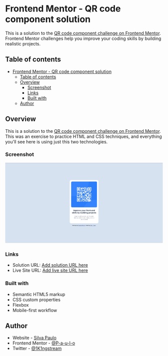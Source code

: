 # Frontend Mentor - QR code component solution

This is a solution to the [QR code component challenge on Frontend Mentor](https://www.frontendmentor.io/challenges/qr-code-component-iux_sIO_H). Frontend Mentor challenges help you improve your coding skills by building realistic projects.

## Table of contents

- [Frontend Mentor - QR code component solution](#frontend-mentor---qr-code-component-solution)
	- [Table of contents](#table-of-contents)
	- [Overview](#overview)
		- [Screenshot](#screenshot)
		- [Links](#links)
		- [Built with](#built-with)
	- [Author](#author)


## Overview
This is a solution to the [QR code component challenge on Frontend Mentor](https://www.frontendmentor.io/challenges/qr-code-component-iux_sIO_H).
This was an exercise to practice HTML and CSS techniques, and everything you'll see here is using just this two technologies.
### Screenshot

![](./src/images/screenshot.jpg)

### Links

- Solution URL: [Add solution URL here](https://your-solution-url.com)
- Live Site URL: [Add live site URL here](https://your-live-site-url.com)


### Built with

- Semantic HTML5 markup
- CSS custom properties
- Flexbox
- Mobile-first workflow

## Author

- Website - [Silva Paulo](https://github.com/P-a-u-l-o)
- Frontend Mentor - [@P-a-u-l-o](https://www.frontendmentor.io/profile/P-a-u-l-o)
- Twitter - [@1K1ngstream](https://twitter.com/1K1ngstream)

